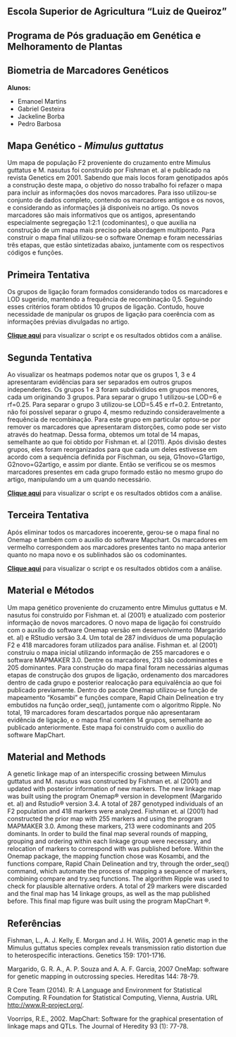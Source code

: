 ## Escola Superior de Agricultura “Luiz de Queiroz” 
## Programa de Pós graduação em Genética e Melhoramento de Plantas
## Biometria de Marcadores Genéticos

**Alunos:**
- Emanoel Martins
- Gabriel Gesteira
- Jackeline Borba
- Pedro Barbosa

## Mapa Genético - _Mimulus guttatus_

  Um mapa de população F2 proveniente do cruzamento entre Mimulus guttatus e M. nasutus foi construído por Fishman et. al e publicado na revista Genetics em 2001. Sabendo que mais locos foram genotipados após a construção deste mapa, o objetivo do nosso trabalho foi refazer o mapa para incluir as informações dos novos marcadores. Para isso utilizou-se conjunto de dados completo, contendo os marcadores antigos e os novos, e considerando as informações já disponíveis no artigo.  Os novos marcadores são mais informativos que os antigos, apresentando especialmente segregação 1:2:1 (codominantes), o que auxilia na construção de um mapa mais preciso pela abordagem multiponto. Para construir o mapa final utilizou-se o software Onemap e foram necessárias três etapas, que estão sintetizadas abaixo, juntamente com os respectivos códigos e funções.

## Primeira Tentativa

Os grupos de ligação foram formados considerando todos os marcadores e LOD sugerido, mantendo a frequência de recombinação 0,5. Seguindo esses critérios foram obtidos 10 grupos de ligação. Contudo, houve necessidade de manipular os grupos de ligação para coerência com as informações prévias divulgadas no artigo.

[**Clique aqui**](https://gabrielgesteira.github.io/Mapa-Mimulus/mapmimulus_1tentativa.html) para visualizar o script e os resultados obtidos com a análise.

## Segunda Tentativa

Ao visualizar os heatmaps podemos notar que os grupos 1, 3 e 4 apresentaram evidências para ser separados em outros grupos independentes. Os grupos 1 e 3 foram subdivididos em grupos menores, cada um originando 3 grupos. Para separar o grupo 1 utilizou-se LOD=6 e rf=0.25. Para separar o grupo 3 utilizou-se LOD=5.45 e rf=0.2. Entretanto, não foi possível separar o grupo 4,  mesmo reduzindo consideravelmente a frequência de recombinação. Para este grupo em particular optou-se por remover os marcadores que apresentaram distorções, como pode ser visto através do heatmap. 
Dessa forma, obtemos um total de 14 mapas, semelhante ao que foi obtido por Fishman et. al (2011). Após divisão destes grupos, eles foram reorganizados para que cada um deles estivesse em acordo com a sequência definida por Fischman, ou seja, G1novo=G1artigo, G2novo=G2artigo, e assim por diante. Então se verificou se os mesmos marcadores presentes em cada grupo formado estão no mesmo grupo do artigo, manipulando um a um quando necessário.

[**Clique aqui**](https://gabrielgesteira.github.io/Mapa-Mimulus/mapmimulus_2tentativa.html) para visualizar o script e os resultados obtidos com a análise.

## Terceira Tentativa

Após eliminar todos os marcadores incoerente, gerou-se o mapa final no Onemap e também com o auxílio do software Mapchart. Os marcadores em vermelho correspondem aos marcadores presentes tanto no mapa anterior quanto no mapa novo e os sublinhados são os codominantes.

[**Clique aqui**](https://gabrielgesteira.github.io/Mapa-Mimulus/mapmimulus_3tentativa.html) para visualizar o script e os resultados obtidos com a análise.

## Material e Métodos

Um mapa genético proveniente do cruzamento entre Mimulus guttatus e M. nasutus foi construído por Fishman et. al (2001) e atualizado com posterior informação de novos marcadores. O novo mapa de ligação foi construído com o auxílio do software Onemap versão em desenvolvimento (Margarido et. al) e RStudio versão 3.4. Um total de 287 indivíduos de uma população F2 e 418 marcadores foram utilizados para análise. Fishman et. al (2001) construiu o mapa inicial utilizando informação de 255 marcadores e o software MAPMAKER 3.0. Dentre os marcadores, 213 são codominantes e 205 dominantes. Para construção do mapa final foram necessárias algumas etapas de construção dos grupos de ligação, ordenamento dos marcadores dentro de cada grupo e posterior realocação para equivalência ao que foi publicado previamente. Dentro do pacote Onemap utilizou-se função de mapeamento “Kosambi” e funções compare, Rapid Chain Delineation e try embutidos na função order_seq(), juntamente com o algoritmo Ripple. No total, 19 marcadores foram descartados porque não apresentaram evidência de ligação, e o mapa final contém 14 grupos, semelhante ao publicado anteriormente. Este mapa foi construído com o auxílio do software MapChart.


## Material and Methods

A genetic linkage map of an interspecific crossing between Mimulus guttatus and M. nasutus was constructed by Fishman et. al (2001) and updated with posterior information of new markers. The new linkage map was built using the program Onemap® version in development (Margarido et. al) and Rstudio® version 3.4. A total of 287 genotyped individuals of an F2 population and 418 markers were analyzed. Fishman et. al (2001) had constructed the prior map with 255 markers and using the program MAPMAKER 3.0. Among these markers, 213 were codominants and 205 dominants. In order to build the final map several rounds of mapping, grouping and ordering within each linkage group were necessary, and relocation of markers to correspond with was published before. Within the Onemap package, the mapping function chose was Kosambi, and the functions compare, Rapid Chain Delineation and try, through the order_seq() command, which automate the process of mapping a sequence of markers, combining compare and try.seq functions. The algorithm Ripple was used to check for plausible alternative orders. A total of 29 markers were discarded and the final map has 14 linkage groups, as well as the map published before. This final map figure was built using the program MapChart ®.


## Referências

Fishman, L., A. J. Kelly, E. Morgan and J. H. Wilis, 2001 A genetic map in the Mimulus guttatus species complex reveals transmission ratio distortion due to heterospecific interactions. Genetics 159: 1701-1716.

Margarido, G. R. A., A. P. Souza and A. A. F. Garcia, 2007 OneMap: software for genetic mapping in outcrossing species. Hereditas 144: 78-79.

R Core Team (2014). R: A Language and Environment for Statistical Computing. R Foundation for Statistical Computing, Vienna, Austria. URL http://www.R-project.org/.

Voorrips, R.E., 2002. MapChart: Software for the graphical presentation of linkage maps and QTLs. The Journal of Heredity 93 (1): 77-78.
